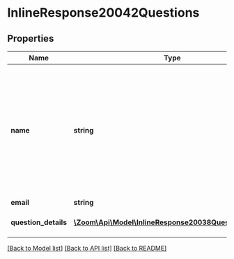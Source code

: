 # InlineResponse20042Questions

## Properties
Name | Type | Description | Notes
------------ | ------------- | ------------- | -------------
**name** | **string** | Participant display name.&lt;br&gt;   If anonymous [Q&amp;A](https://support.zoom.us/hc/en-us/articles/203686015-Getting-Started-with-Question-Answer) option is enabled and if a participant submits the Q&amp;A without providing their name, the value of the &#x60;name&#x60; field will be \&quot;Anonymous Attendee\&quot;. | [optional] 
**email** | **string** | Participant email. | [optional] 
**question_details** | [**\Zoom\Api\Model\InlineResponse20038QuestionDetails[]**](InlineResponse20038QuestionDetails.md) | Array of questions from user. | [optional] 

[[Back to Model list]](../README.md#documentation-for-models) [[Back to API list]](../README.md#documentation-for-api-endpoints) [[Back to README]](../README.md)


